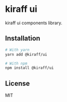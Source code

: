 # kiraff ui

kiraff ui components library.

## Installation

```bash
# With yarn
yarn add @kiraff/ui

# With npm
npm install @kiraff/ui
```

## License

MIT
